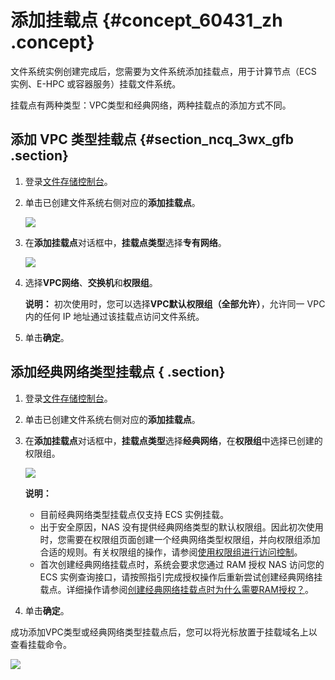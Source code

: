 # 添加挂载点 {#concept_60431_zh .concept}

文件系统实例创建完成后，您需要为文件系统添加挂载点，用于计算节点（ECS 实例、E-HPC 或容器服务）挂载文件系统。

挂载点有两种类型：VPC类型和经典网络，两种挂载点的添加方式不同。

## 添加 VPC 类型挂载点 {#section_ncq_3wx_gfb .section}

1.  登录[文件存储控制台](https://nas.console.aliyun.com/)。
2.  单击已创建文件系统右侧对应的**添加挂载点**。

    ![](http://static-aliyun-doc.oss-cn-hangzhou.aliyuncs.com/assets/img/18691/154080517721063_zh-CN.png)

3.  在**添加挂载点**对话框中，**挂载点类型**选择**专有网络**。

    ![](http://static-aliyun-doc.oss-cn-hangzhou.aliyuncs.com/assets/img/18691/154080517721066_zh-CN.png)

4.  选择**VPC网络**、**交换机**和**权限组**。

    **说明：** 初次使用时，您可以选择**VPC默认权限组（全部允许）**，允许同一 VPC内的任何 IP 地址通过该挂载点访问文件系统。

5.  单击**确定**。

## 添加经典网络类型挂载点 { .section}

1.  登录[文件存储控制台](https://nas.console.aliyun.com/)。
2.  单击已创建文件系统右侧对应的**添加挂载点**。
3.  在**添加挂载点**对话框中，**挂载点类型**选择**经典网络**，在**权限组**中选择已创建的权限组。

    ![](images/21073_zh-CN_source.png)

    **说明：** 

    -   目前经典网络类型挂载点仅支持 ECS 实例挂载。
    -   出于安全原因，NAS 没有提供经典网络类型的默认权限组。因此初次使用时，您需要在权限组页面创建一个经典网络类型权限组，并向权限组添加合适的规则。有关权限组的操作，请参阅[使用权限组进行访问控制](../../../../intl.zh-CN/用户指南/访问权限控制/使用权限组进行访问控制.md#)。
    -   首次创建经典网络挂载点时，系统会要求您通过 RAM 授权 NAS 访问您的ECS 实例查询接口，请按照指引完成授权操作后重新尝试创建经典网络挂载点。详细操作请参阅[创建经典网络挂载点时为什么需要RAM授权？](../../../../intl.zh-CN/常见问题/创建经典网络挂载点时为什么需要RAM授权？.md#)。
4.  单击**确定**。

成功添加VPC类型或经典网络类型挂载点后，您可以将光标放置于挂载域名上以查看挂载命令。

![](http://static-aliyun-doc.oss-cn-hangzhou.aliyuncs.com/assets/img/18691/154080517721075_zh-CN.jpg)

